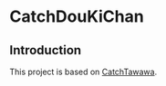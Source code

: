 # CatchDouKiChan

## Introduction
This project is based on [CatchTawawa](https://github.com/EKOISMYLOVE/CatchTawawa).



